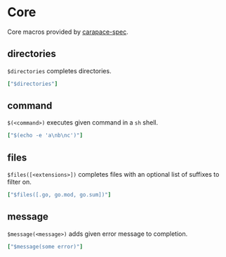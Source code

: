 # Core

Core macros provided by [carapace-spec](https://github.com/rsteube/carapace-spec).

## directories

`$directories` completes directories.
```yaml
["$directories"]
```

## command

`$(<command>)` executes given command in a `sh` shell.

```yaml
["$(echo -e 'a\nb\nc')"]
```

## files

`$files([<extensions>])` completes files with an optional list of suffixes to filter on.

```yaml
["$files([.go, go.mod, go.sum])"]
```

## message

`$message(<message>)` adds given error message to completion.

```yaml
["$message(some error)"]
```
